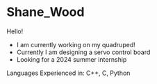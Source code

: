 # Shane_Wood

Hello!  

+ I am currently working on my quadruped!  
+ Currently I am designing a servo control board
+ Looking for a 2024 summer internship

Languages Experienced in:
C++, C, Python
